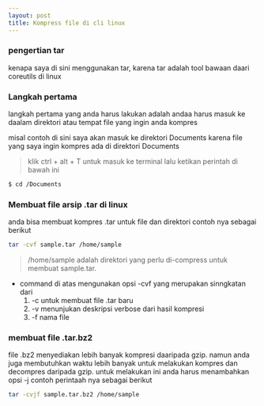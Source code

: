 ```yaml
---
layout: post
title: Kompress file di cli linux
---
```

### pengertian tar

kenapa saya di sini menggunakan tar, karena tar adalah tool bawaan daari coreutils di linux

### Langkah pertama

langkah pertama yang anda harus lakukan adalah andaa harus masuk ke daalam direktori atau tempat file yang ingin anda kompres

misal contoh di sini saya akan masuk ke direktori Documents karena file yang saya ingin kompres ada di direktori Documents

> klik ctrl + alt + T untuk masuk ke terminal lalu ketikan perintah di bawah ini

```bash
$ cd /Documents
```

### Membuat file arsip .tar di linux

anda bisa membuat kompres .tar untuk file dan direktori  contoh nya sebagai berikut 

```bash
tar -cvf sample.tar /home/sample
```

> /home/sample adalah direktori yang perlu di-compress untuk membuat sample.tar.

* command di atas mengunakan opsi -cvf yang merupakan sinngkatan dari
  1. -c untuk membuat file .tar baru
  2. -v menunjukan deskripsi verbose dari hasil kompresi
  3. -f nama file
     

### membuat file .tar.bz2 

file .bz2 menyediakan lebih banyak kompresi daaripada gzip. namun anda juga membutuhkan waktu lebih banyak untuk melakukan 
kompres dan decompres daripada gzip. untuk melakukan ini anda harus menambahkan opsi -j contoh perintaah nya sebagai berikut

```bash
tar -cvjf sample.tar.bz2 /home/sample
```


























